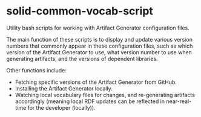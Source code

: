 # solid-common-vocab-script

Utility bash scripts for working with Artifact Generator configuration files.

The main function of these scripts is to display and update various version
numbers that commonly appear in these configuration files, such as which
version of the Artifact Generator to use, what version number to use when
generating artifacts, and the versions of dependent libraries.

Other functions include:
 - Fetching specific versions of the Artifact Generator from GitHub.
 - Installing the Artifact Generator locally.
 - Watching local vocabulary files for changes, and re-generating artifacts
   accordingly (meaning local RDF updates can be reflected in near-real-time
   for the developer (locally)).
